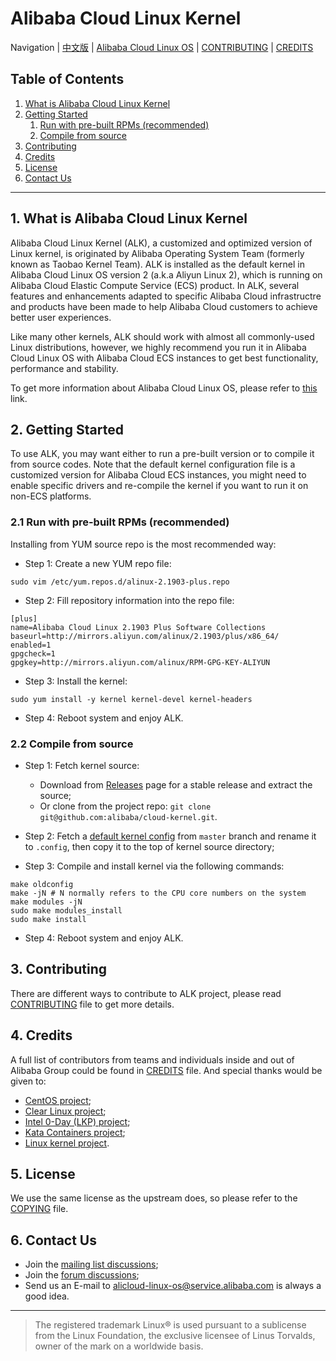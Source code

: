Alibaba Cloud Linux Kernel
==========================

Navigation | [中文版](zh/README.md) | [Alibaba Cloud Linux OS](os.md) | [CONTRIBUTING](CONTRIBUTING.md) | [CREDITS](CREDITS.md)

Table of Contents
-----------------
1. [What is Alibaba Cloud Linux Kernel](#1-what-is-alibaba-cloud-linux-kernel)
2. [Getting Started](#2-getting-started)
   1. [Run with pre-built RPMs (recommended)](#21-run-with-pre-built-rpms-recommended)
   2. [Compile from source](#22-compile-from-source)
3. [Contributing](#3-contributing)
4. [Credits](#4-credits)
5. [License](#5-license)
6. [Contact Us](#6-contact-us)

---------------------------------


## 1. What is Alibaba Cloud Linux Kernel

Alibaba Cloud Linux Kernel (ALK), a customized and optimized version of Linux kernel, is originated by Alibaba Operating System Team (formerly known as Taobao Kernel Team). ALK is installed as the default kernel in Alibaba Cloud Linux OS version 2 (a.k.a Aliyun Linux 2), which is running on Alibaba Cloud Elastic Compute Service (ECS) product. In ALK, several features and enhancements adapted to specific Alibaba Cloud infrastructre and products have been made to help Alibaba Cloud customers to achieve better user experiences.

Like many other kernels, ALK should work with almost all commonly-used Linux distributions, however, we highly recommend you run it in Alibaba Cloud Linux OS with Alibaba Cloud ECS instances to get best functionality, performance and stability.

To get more information about Alibaba Cloud Linux OS, please refer to [this](os.md) link.

## 2. Getting Started

To use ALK, you may want either to run a pre-built version or to compile it from source codes. Note that the default kernel configuration file is a customized version for Alibaba Cloud ECS instances, you might need to enable specific drivers and re-compile the kernel if you want to run it on non-ECS platforms.

### 2.1 Run with pre-built RPMs (recommended)

Installing from YUM source repo is the most recommended way:

+ Step 1: Create a new YUM repo file:

```shell
sudo vim /etc/yum.repos.d/alinux-2.1903-plus.repo
```

+ Step 2: Fill repository information into the repo file:

```shell
[plus]
name=Alibaba Cloud Linux 2.1903 Plus Software Collections
baseurl=http://mirrors.aliyun.com/alinux/2.1903/plus/x86_64/
enabled=1
gpgcheck=1
gpgkey=http://mirrors.aliyun.com/alinux/RPM-GPG-KEY-ALIYUN
```

+ Step 3: Install the kernel:

```shell
sudo yum install -y kernel kernel-devel kernel-headers
```

+ Step 4: Reboot system and enjoy ALK.

### 2.2 Compile from source

+ Step 1: Fetch kernel source:
  + Download from [Releases](https://github.com/alibaba/cloud-kernel/releases) page for a stable release and extract the source;
  + Or clone from the project repo: `git clone git@github.com:alibaba/cloud-kernel.git`.

+ Step 2: Fetch a [default kernel config](config-4.19.y-x86_64) from `master` branch and rename it to `.config`, then copy it to the top of kernel source directory;

+ Step 3: Compile and install kernel via the following commands:

```shell
make oldconfig
make -jN # N normally refers to the CPU core numbers on the system
make modules -jN
sudo make modules_install
sudo make install
```

+ Step 4: Reboot system and enjoy ALK.

## 3. Contributing

There are different ways to contribute to ALK project, please read [CONTRIBUTING](CONTRIBUTING.md) file to get more details.

## 4. Credits

A full list of contributors from teams and individuals inside and out of Alibaba Group could be found in [CREDITS](CREDITS.md) file. And special thanks would be given to:
+ [CentOS project](https://www.centos.org/);
+ [Clear Linux project](https://clearlinux.org/);
+ [Intel 0-Day (LKP) project](https://01.org/lkp);
+ [Kata Containers project](https://katacontainers.io/);
+ [Linux kernel project](https://www.kernel.org/).

## 5. License

We use the same license as the upstream does, so please refer to the [COPYING](COPYING) file.

## 6. Contact Us

+ Join the [mailing list discussions](MAILLIST.md);
+ Join the [forum discussions](https://bbs.aliyun.com/thread/450.html);
+ Send us an E-mail to [alicloud-linux-os@service.alibaba.com](mailto:alicloud-linux-os@service.alibaba.com) is always a good idea.

--------------------------------

> The registered trademark Linux® is used pursuant to a sublicense from the Linux Foundation, the exclusive licensee of Linus Torvalds, owner of the mark on a world­wide basis.
